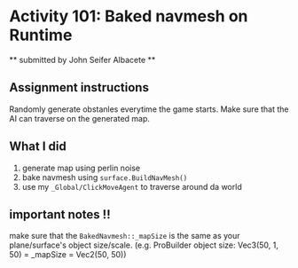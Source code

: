 # Activity 101: Baked navmesh on Runtime

** submitted by John Seifer Albacete **

## Assignment instructions
Randomly generate obstanles everytime the game starts. Make sure that the AI can traverse on the generated map.

## What I did 
1. generate map using perlin noise
2. bake navmesh using `surface.BuildNavMesh()`
3. use my `_Global/ClickMoveAgent` to traverse around da world

## important notes !!
make sure that the `BakedNavmesh::_mapSize` is the same as your plane/surface's object size/scale. (e.g. ProBuilder object size: Vec3(50, 1, 50) = _mapSize = Vec2(50, 50))
